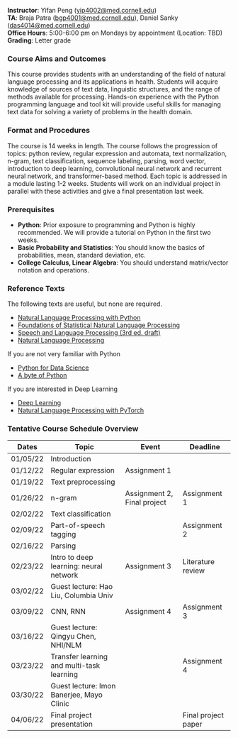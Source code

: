 **Instructor**: Yifan Peng ([yip4002@med.cornell.edu](yip4002@med.cornell.edu))<br>
**TA**: Braja Patra ([bgp4001@med.cornell.edu](bgp4001@med.cornell.edu)), Daniel Sanky ([das4014@med.cornell.edu](das4014@med.cornell.edu))<br>
**Office Hours**: 5:00-6:00 pm on Mondays by appointment (Location: TBD)<br>
**Grading**: Letter grade

### Course Aims and Outcomes

This course provides students with an understanding of the field of natural language processing and its applications in health. Students will acquire knowledge of sources of text data, linguistic structures, and the range of methods available for processing. Hands-on experience with the Python programming language and tool kit will provide useful skills for managing text data for solving a variety of problems in the health domain.

### Format and Procedures

The course is 14 weeks in length. The course follows the progression of topics: python review, regular expression and automata, text normalization, n-gram, text classification, sequence labeling, parsing, word vector, introduction to deep learning, convolutional neural network and recurrent neural network, and transformer-based method. Each topic is addressed in a module lasting 1-2 weeks. Students will work on an individual project in parallel with these activities and give a final presentation last week.

### Prerequisites

* **Python**: Prior exposure to programming and Python is highly recommended. We will provide a tutorial on Python in the first two weeks.
* **Basic Probability and Statistics**: You should know the basics of probabilities, mean, standard deviation, etc.
* **College Calculus, Linear Algebra**: You should understand matrix/vector notation and operations.

### Reference Texts

The following texts are useful, but none are required.

* [Natural Language Processing with Python](https://www.nltk.org/book/)
* [Foundations of Statistical Natural Language Processing](https://nlp.stanford.edu/fsnlp/)
* [Speech and Language Processing (3rd ed. draft)](https://web.stanford.edu/~jurafsky/slp3/)
* [Natural Language Processing](https://github.com/jacobeisenstein/gt-nlp-class/blob/master/notes/eisenstein-nlp-notes.pdf)

If you are not very familiar with Python

* [Python for Data Science](https://github.com/jakevdp/PythonDataScienceHandbook)
* [A byte of Python](https://python.swaroopch.com/)

If you are interested in Deep Learning

* [Deep Learning](http://www.deeplearningbook.org/)
* [Natural Language Processing with PyTorch](https://www.amazon.com/Natural-Language-Processing-PyTorch-Applications/dp/1491978236)

### Tentative Course Schedule Overview 

| Dates    | Topic                                     | Event                       | Deadline            |
|----------|-------------------------------------------|-----------------------------|---------------------|
| 01/05/22 | Introduction                              |                             |                     |
| 01/12/22 | Regular expression                        | Assignment 1                |                     |
| 01/19/22 | Text preprocessing                        |                             |                     |
| 01/26/22 | n-gram                                    | Assignment 2, Final project | Assignment 1        |
| 02/02/22 | Text classification                       |                             |                     |
| 02/09/22 | Part-of-speech tagging                    |                             | Assignment 2        |
| 02/16/22 | Parsing                                   |                             |                     |
| 02/23/22 | Intro to deep learning: neural network    | Assignment 3                | Literature review   |
| 03/02/22 | Guest lecture: Hao Liu, Columbia Univ     |                             |                     |
| 03/09/22 | CNN, RNN                                  | Assignment 4                | Assignment 3        |
| 03/16/22 | Guest lecture: Qingyu Chen, NHI/NLM       |                             |                     |
| 03/23/22 | Transfer learning and multi-task learning |                             | Assignment 4        |
| 03/30/22 | Guest lecture: Imon Banerjee, Mayo Clinic |                             |                     |
| 04/06/22 | Final project presentation                |                             | Final project paper |
